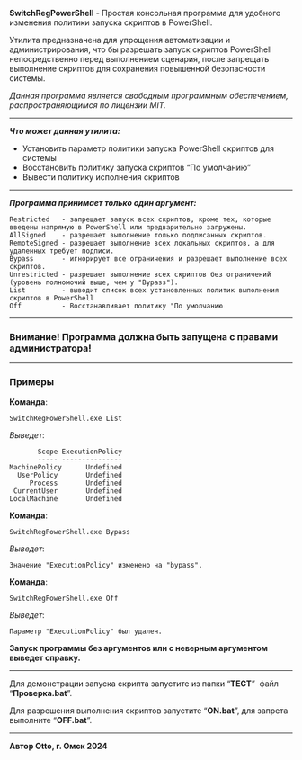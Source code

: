 **SwitchRegPowerShell** - Простая консольная программа для удобного изменения политики запуска скриптов в PowerShell.

Утилита предназначена для упрощения автоматизации и администрирования, что бы разрешать запуск скриптов PowerShell непосредственно перед выполнением сценария, после запрещать выполнение скриптов для сохранения повышенной безопасности системы.

_Данная программа является свободным программным обеспечением, распространяющимся по лицензии MIT._

---

_**Что может данная утилита:**_

*   Установить параметр политики запуска PowerShell скриптов для системы
*   Восстановить политику запуска скриптов “По умолчанию”
*   Вывести политику исполнения скриптов

---

_**Программа принимает только один аргумент:**_

```plaintext
Restricted   - запрещает запуск всех скриптов, кроме тех, которые введены напрямую в PowerShell или предварительно загружены.
AllSigned    - разрешает выполнение только подписанных скриптов.
RemoteSigned - разрешает выполнение всех локальных скриптов, а для удаленных требует подписи.
Bypass       - игнорирует все ограничения и разрешает выполнение всех скриптов.
Unrestricted - разрешает выполнение всех скриптов без ограничений (уровень полномочий выше, чем у "Bypass").
List         - выводит список всех установленных политик выполнения скриптов в PowerShell
Off          - Восстанавливает политику "По умолчанию
```

---

### Внимание! Программа должна быть запущена с правами администратора!

---

### Примеры

**Команда**:

```plaintext
SwitchRegPowerShell.exe List
```

_Выведет_:

```plaintext
       Scope ExecutionPolicy
       ----- ---------------
MachinePolicy      Undefined
  UserPolicy       Undefined
     Process       Undefined
 CurrentUser       Undefined
LocalMachine       Undefined
```

**Команда**:

```plaintext
SwitchRegPowerShell.exe Bypass
```

_Выведет_:

```plaintext
Значение "ExecutionPolicy" изменено на "bypass".
```

**Команда**:

```plaintext
SwitchRegPowerShell.exe Off
```

_Выведет_:

```plaintext
Параметр "ExecutionPolicy" был удален.
```

**Запуск программы без аргументов или с неверным аргументом выведет справку.**

---

Для демонстрации запуска скрипта запустите из папки “**ТЕСТ**”  файл “**Проверка.bat**”.

Для разрешения выполнения скриптов запустите “**ON.bat**”, для запрета выполните “**OFF.bat**”.

---

**Автор Otto, г. Омск 2024**
